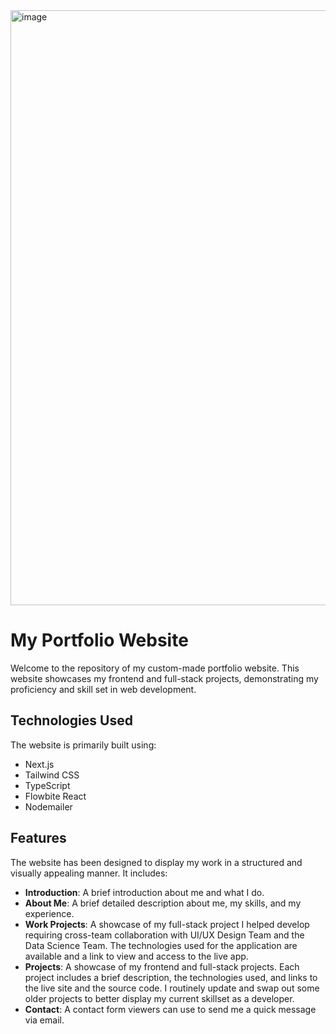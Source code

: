 <img width="952" alt="image" src="https://github.com/bartswierz/portfolio-website-updated/assets/100662080/f5c435a6-534c-4466-843f-8cc030cd12a3">

# My Portfolio Website

Welcome to the repository of my custom-made portfolio website. This website showcases my frontend and full-stack projects, demonstrating my proficiency and skill set in web development.

## Technologies Used

The website is primarily built using:

- Next.js
- Tailwind CSS
- TypeScript
- Flowbite React
- Nodemailer

## Features

The website has been designed to display my work in a structured and visually appealing manner. It includes:

- **Introduction**: A brief introduction about me and what I do.
- **About Me**: A brief detailed description about me, my skills, and my experience.
- **Work Projects**: A showcase of my full-stack project I helped develop requiring cross-team collaboration with UI/UX Design Team and the Data Science Team. The technologies used for the application are available and a link to view and access to the live app. 
- **Projects**: A showcase of my frontend and full-stack projects. Each project includes a brief description, the technologies used, and links to the live site and the source code. I routinely update and swap out some older projects to better display my current skillset as a developer.
- **Contact**: A contact form viewers can use to send me a quick message via email.
